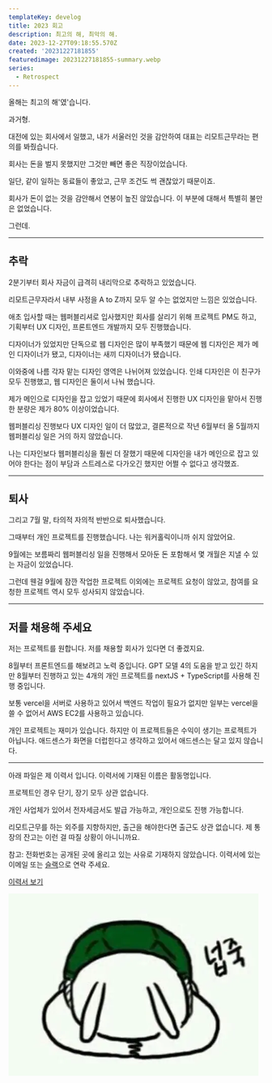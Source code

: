 ```yaml
---
templateKey: develog
title: 2023 회고
description: 최고의 해, 최악의 해.
date: 2023-12-27T09:18:55.570Z
created: '20231227181855'
featuredimage: 20231227181855-summary.webp
series:
  - Retrospect
---
```


올해는 최고의 해'였'습니다.

과거형.

대전에 있는 회사에서 일했고, 내가 서울러인 것을 감안하여 대표는 리모트근무라는 편의를 봐줬습니다.

회사는 돈을 벌지 못했지만 그것만 빼면 좋은 직장이었습니다.

일단, 같이 일하는 동료들이 좋았고, 근무 조건도 썩 괜찮았기 때문이죠.

회사가 돈이 없는 것을 감안해서 연봉이 높진 않았습니다. 이 부분에 대해서 특별히 불만은 없었습니다.

그런데.

---

## 추락

2분기부터 회사 자금이 급격히 내리막으로 추락하고 있었습니다.

리모트근무자라서 내부 사정을 A to Z까지 모두 알 수는 없었지만 느낌은 있었습니다.

애초 입사할 때는 웹퍼블리셔로 입사했지만 회사를 살리기 위해 프로젝트 PM도 하고, 기획부터 UX 디자인, 프론트엔드 개발까지 모두 진행했습니다.

디자이너가 있었지만 단독으로 웹 디자인은 많이 부족했기 때문에 웹 디자인은 제가 메인 디자이너가 됐고, 디자이너는 새끼 디자이너가 됐습니다.

이와중에 나름 각자 맡는 디자인 영역은 나뉘어져 있었습니다. 인쇄 디자인은 이 친구가 모두 진행했고, 웹 디자인은 둘이서 나눠 했습니다.

제가 메인으로 디자인을 잡고 있었기 때문에 회사에서 진행한 UX 디자인을 맡아서 진행한 분량은 제가 80% 이상이었습니다.

웹퍼블리싱 진행보다 UX 디자인 일이 더 많았고, 결론적으로 작년 6월부터 올 5월까지 웹퍼블리싱 일은 거의 하지 않았습니다.

나는 디자인보다 웹퍼블리싱을 훨씬 더 잘했기 때문에 디자인을 내가 메인으로 잡고 있어야 한다는 점이 부담과 스트레스로 다가오긴 했지만 어쩔 수 없다고 생각했죠.

---

## 퇴사

그리고 7월 말, 타의적 자의적 반반으로 퇴사했습니다.

그때부터 개인 프로젝트를 진행했습니다. 나는 워커홀릭이니까 쉬지 않았어요.

9월에는 보름짜리 웹퍼블리싱 일을 진행해서 모아둔 돈 포함해서 몇 개월은 지낼 수 있는 자금이 있었습니다.

그런데 웬걸 9월에 잠깐 작업한 프로젝트 이외에는 프로젝트 요청이 않았고, 참여를 요청한 프로젝트 역시 모두 성사되지 않았습니다.

---

## 저를 채용해 주세요

저는 프로젝트를 원합니다. 저를 채용할 회사가 있다면 더 좋겠지요.

8월부터 프론트엔드를 해보려고 노력 중입니다. GPT 모델 4의 도움을 받고 있긴 하지만 8월부터 진행하고 있는 4개의 개인 프로젝트를 nextJS + TypeScript를 사용해 진행 중입니다.

보통 vercel을 서버로 사용하고 있어서 백엔드 작업이 필요가 없지만 일부는 vercel을 쓸 수 없어서 AWS EC2를 사용하고 있습니다.

개인 프로젝트는 재미가 있습니다. 하지만 이 프로젝트들은 수익이 생기는 프로젝트가 아닙니다. 애드센스가 화면을 더럽힌다고 생각하고 있어서 애드센스는 달고 있지 않습니다.

---

아래 파일은 제 이력서 입니다. 이력서에 기재된 이름은 활동명입니다.

프로젝트인 경우 단기, 장기 모두 상관 없습니다.

개인 사업체가 있어서 전자세금서도 발급 가능하고, 개인으로도 진행 가능합니다.

리모트근무를 하는 외주를 지향하지만, 출근을 해야한다면 출근도 상관 없습니다. 제 통장의 잔고는 이런 걸 따질 상황이 아니니까요.

참고: 전화번호는 공개된 곳에 올리고 있는 사유로 기재하지 않았습니다. 이력서에 있는 이메일 또는 [슬랙](https://arisdevelop.slack.com)으로 연락 주세요.

[이력서 보기](https://dev1stud.io/resume.pdf)

![](09ea9a46587745acbaabca150f215419.webp)

